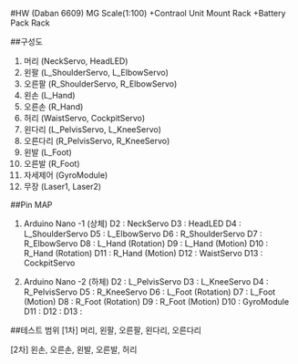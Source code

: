 #HW (Daban 6609)
MG Scale(1:100)
+Contraol Unit Mount Rack
+Battery Pack Rack

##구성도
1. 머리 (NeckServo, HeadLED) 
3. 왼팔 (L_ShoulderServo, L_ElbowServo)
4. 오른팔 (R_ShoulderServo, R_ElbowServo)
5. 왼손 (L_Hand)
6. 오른손 (R_Hand)
7. 허리 (WaistServo, CockpitServo)
9. 왼다리 (L_PelvisServo, L_KneeServo)
10. 오른다리 (R_PelvisServo, R_KneeServo)
11. 왼발 (L_Foot)
12. 오른발 (R_Foot)
13. 자세제어 (GyroModule)
14. 무장 (Laser1, Laser2)

##Pin MAP
1. Arduino Nano -1 (상체)
  D2 : NeckServo
  D3 : HeadLED
  D4 : L_ShoulderServo
  D5 : L_ElbowServo
  D6 : R_ShoulderServo
  D7 : R_ElbowServo
  D8 : L_Hand (Rotation)
  D9 : L_Hand (Motion)
  D10 : R_Hand (Rotation)
  D11 : R_Hand (Motion)
  D12 : WaistServo
  D13 : CockpitServo

2. Arduino Nano -2 (하체)
  D2 : L_PelvisServo
  D3 : L_KneeServo
  D4 : R_PelvisServo
  D5 : R_KneeServo
  D6 : L_Foot (Rotation)
  D7 : L_Foot (Motion)
  D8 : R_Foot (Rotation)
  D9 : R_Foot (Motion)
  D10 : GyroModule
  D11 : 
  D12 : 
  D13 : 


##테스트 범위
[1차]
머리, 왼팔, 오른팔, 왼다리, 오른다리

[2차]
왼손, 오른손, 왼발, 오른발, 허리
